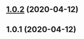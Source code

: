 ## [1.0.2](https://github.com/f19yd/test/compare/1.0.1...1.0.2) (2020-04-12)



## 1.0.1 (2020-04-12)



